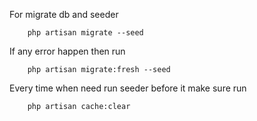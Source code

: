 
For migrate db and seeder

```
    php artisan migrate --seed
```
If any error happen then run 

```
    php artisan migrate:fresh --seed
```

Every time when need run seeder before it make sure run

```
    php artisan cache:clear
```
